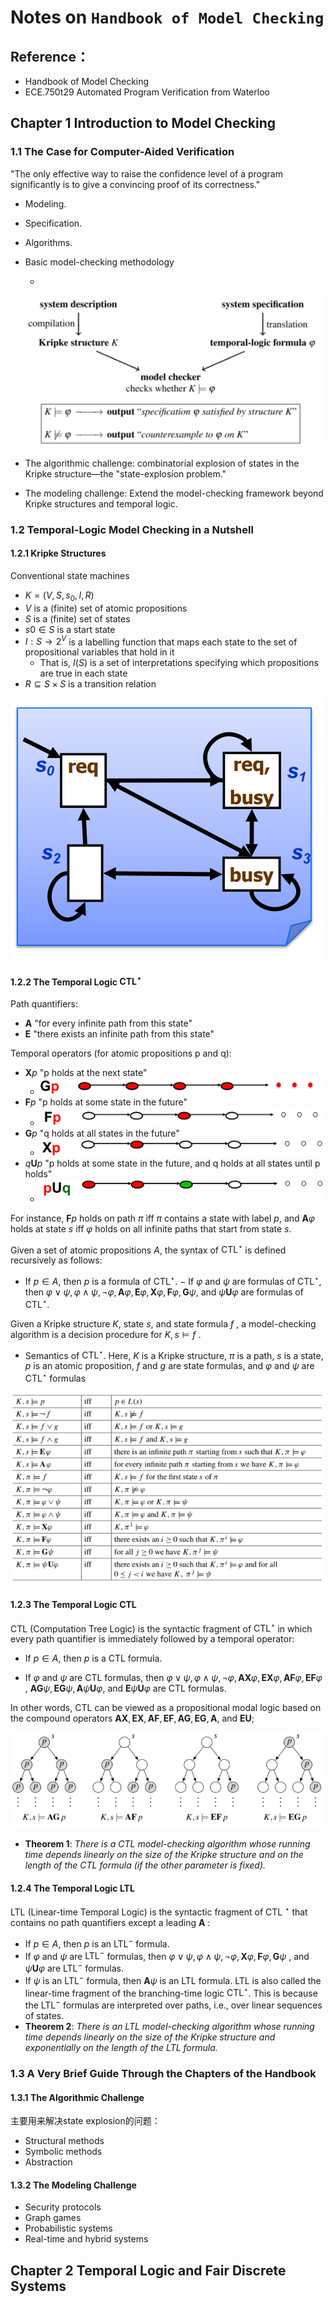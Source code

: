 # Notes on `Handbook of Model Checking`

## Reference：

* Handbook of Model Checking
* ECE.750t29 Automated Program Verification from Waterloo

## Chapter 1 Introduction to Model Checking
### 1.1 The Case for Computer-Aided Verification  

"The only effective way to raise the confidence level of a program significantly is to give a convincing proof of its correctness."

* Modeling.

* Specification.

* Algorithms. 

* Basic model-checking methodology  

  * 

  ![image-20221107151959089](note.assets/image-20221107151959089.png)

* The algorithmic challenge: combinatorial explosion of states in the Kripke structure—the "state-explosion problem." 

* The modeling challenge: Extend the model-checking framework beyond Kripke structures and temporal logic. 

### 1.2 Temporal-Logic Model Checking in a Nutshell

#### 1.2.1 Kripke Structures

Conventional state machines

* $K = (V,S,s_0,I,R)$
* $V$ is a (finite) set of atomic propositions
* $S$ is a (finite) set of states
* $s0\in S$ is a start state
* $I:S \rightarrow 2^V$ is a labelling function that maps each state to the set of propositional variables that hold in it
  * That is, $I(S)$ is a set of interpretations specifying which propositions are true in each state
* $R\subseteq S\times S$ is a transition relation

![image-20221107153646865](note.assets/image-20221107153646865.png)

#### 1.2.2 The Temporal Logic $\mathrm{CTL}^{\star}$

Path quantifiers:

* $\mathbf A$ "for every infinite path from this state"
* $\mathbf E$ "there exists an infinite path from this state"

Temporal operators (for atomic propositions p and q):

* $\mathbf Xp$ "p holds at the next state"
  * ![image-20221107154838376](note.assets/image-20221107154838376.png)
* $\mathbf Fp$ "p holds at some state in the future"
  * ![image-20221107154908405](note.assets/image-20221107154908405.png)
* $\mathbf Gp$ "q holds at all states in the future"
  * ![image-20221107154934285](note.assets/image-20221107154934285.png)
* $q\mathbf Up$ "p holds at some state in the future, and q holds at all states until p holds"
  * ![image-20221107154957318](note.assets/image-20221107154957318.png)

For instance, $\mathbf{F} p$ holds on path $\pi$ iff $\pi$ contains a state with label $p$, and $\mathbf{A} \varphi$ holds at state $s$ iff $\varphi$ holds on all infinite paths that start from state $s$.

Given a set of atomic propositions $A$, the syntax of $\mathrm{CTL}^{\star}$ is defined recursively as follows:
- If $p \in A$, then $p$ is a formula of $\mathrm{CTL}^{\star}$.
$-$ If $\varphi$ and $\psi$ are formulas of $\mathrm{CTL}^{\star}$, then $\varphi \vee \psi, \varphi \wedge \psi, \neg \varphi, \mathbf{A} \varphi, \mathbf{E} \varphi, \mathbf{X} \varphi, \mathbf{F} \varphi, \mathbf{G} \psi$, and $\psi \mathbf{U} \varphi$ are formulas of $\mathrm{CTL}^{\star}$.

Given a Kripke structure $K$, state $s$, and state formula $f$ , a model-checking algorithm is a decision procedure for $K,s \models f$ .  

* Semantics of $\mathrm{CTL}^{\star}$. Here, $K$ is a Kripke structure, $\pi$ is a path, $s$ is a state, $p$ is an atomic
  proposition, $f$ and $g$ are state formulas, and $\varphi$ and $\psi$ are  $\mathrm{CTL}^{\star}$ formulas  

![image-20221107155409851](note.assets/image-20221107155409851.png)

#### 1.2.3 The Temporal Logic CTL

CTL (Computation Tree Logic) is the syntactic fragment of  $\mathrm{CTL}^{\star}$ in which every path quantifier is immediately followed by a temporal operator:  

* If $p \in A$, then $p$ is a CTL formula.

* If $\varphi$ and $\psi$ are CTL formulas, then $\varphi \vee \psi, \varphi \wedge \psi, \neg \varphi, \mathbf{A X} \varphi, \mathbf{E X} \varphi, \mathbf{A F} \varphi, \mathbf{E F} \varphi$ , $\mathbf{A G} \psi, \mathbf{E G} \psi, \mathbf{A} \psi \mathbf{U} \varphi$, and $\mathbf{E} \psi \mathbf{U} \varphi$ are CTL formulas.

In other words, CTL can be viewed as a propositional modal logic based on the compound operators $\mathbf{A X}, \mathbf{E X}, \mathbf{A F}, \mathbf{E F}, \mathbf{A G}, \mathbf{E G}, \mathbf{A}$, and $\mathbf{E U}$;

![image-20221107174101523](note.assets/image-20221107174101523.png)

* **Theorem 1**: *There is a CTL model-checking algorithm whose running time depends linearly on the size of the Kripke structure and on the length of the CTL formula (if the other parameter is fixed).*  

#### 1.2.4 The Temporal Logic LTL  

LTL (Linear-time Temporal Logic) is the syntactic fragment of CTL ${ }^{\star}$ that contains no path quantifiers except a leading $\mathbf{A}$ :
- If $p \in A$, then $p$ is an $\mathrm{LTL}^{-}$ formula.
- If $\varphi$ and $\psi$ are $\mathrm{LTL}^{-}$ formulas, then $\varphi \vee \psi, \varphi \wedge \psi, \neg \varphi, \mathbf{X} \varphi, \mathbf{F} \varphi, \mathbf{G} \psi$ , and $\psi \mathbf{U} \varphi$ are $\mathrm{LTL}^{-}$ formulas.
- If $\psi$ is an $\mathrm{LTL}^{-}$ formula, then $\mathbf{A} \psi$ is an LTL formula.
LTL is also called the linear-time fragment of the branching-time logic $\mathrm{CTL}^{\star}$. This is because the $\mathrm{LTL}^{-}$ formulas are interpreted over paths, i.e., over linear sequences of states.
- **Theorem 2**: *There is an LTL model-checking algorithm whose running time depends linearly on the size of the Kripke structure and exponentially on the length of the LTL formula.*  

### 1.3 A Very Brief Guide Through the Chapters of the Handbook  

#### 1.3.1 The Algorithmic Challenge

主要用来解决state explosion的问题：

* Structural methods
* Symbolic methods
* Abstraction

#### 1.3.2 The Modeling Challenge  

* Security protocols
* Graph games
* Probabilistic systems
* Real-time and hybrid systems

## Chapter 2 Temporal Logic and Fair Discrete Systems  